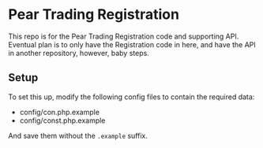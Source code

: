 # Pear Trading Registration

This repo is for the Pear Trading Registration code and supporting API.
Eventual plan is to only have the Registration code in here, and have the API
in another repository, however, baby steps.

## Setup

To set this up, modify the following config files to contain the required data:

* config/con.php.example
* config/const.php.example

And save them without the `.example` suffix.
